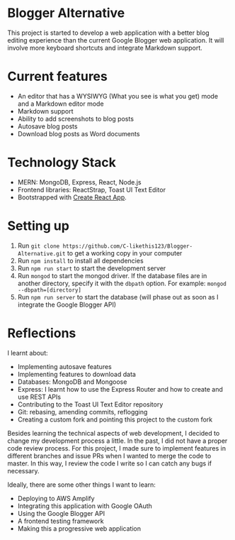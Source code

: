 # Blogger Alternative

This project is started to develop a web application with a better blog editing experience than the current Google Blogger web application. It will involve more keyboard shortcuts and integrate Markdown support.

# Current features

- An editor that has a WYSIWYG (What you see is what you get) mode and a Markdown editor mode
- Markdown support
- Ability to add screenshots to blog posts
- Autosave blog posts
- Download blog posts as Word documents

# Technology Stack

* MERN: MongoDB, Express, React, Node.js
* Frontend libraries: ReactStrap, Toast UI Text Editor
* Bootstrapped with [Create React App](https://github.com/facebook/create-react-app).

# Setting up

1. Run `git clone https://github.com/C-likethis123/Blogger-Alternative.git` to get a working copy in your computer
2. Run `npm install` to install all dependencies
3. Run `npm run start` to start the development server
4. Run `mongod` to start the mongod driver. If the database files are in another directory, specify it with the `dbpath` option. For example: `mongod --dbpath=[directory]`
5. Run `npm run server` to start the database (will phase out as soon as I integrate the Google Blogger API)

# Reflections

I learnt about:

- Implementing autosave features
- Implementing features to download data
- Databases: MongoDB and Mongoose
- Express: I learnt how to use the Express Router and how to create and use REST APIs
- Contributing to the Toast UI Text Editor repository
- Git: rebasing, amending commits, reflogging
- Creating a custom fork and pointing this project to the custom fork

Besides learning the technical aspects of web development, I decided to change my development process a little. In the past,
I did not have a proper code review process. For this project, I made sure to implement features in different branches and issue PRs when I wanted to merge the code to master. In this way, I review the code I write so I can catch any bugs if necessary.

Ideally, there are some other things I want to learn:

- Deploying to AWS Amplify
- Integrating this application with Google OAuth
- Using the Google Blogger API
- A frontend testing framework
- Making this a progressive web application
